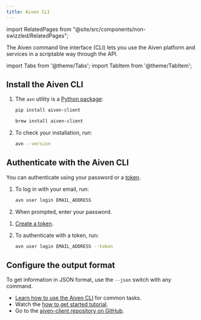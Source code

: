 ```yaml
---
title: Aiven CLI
---
```


import RelatedPages from "@site/src/components/non-swizzled/RelatedPages";

The Aiven command line interface (CLI) lets you use the Aiven platform and services in a scriptable way through the API.

import Tabs from '@theme/Tabs';
import TabItem from '@theme/TabItem';

## Install the Aiven CLI

1. The `avn` utility is a [Python package](https://pypi.org/project/aiven-client/):

   <Tabs groupId="group1">
   <TabItem value="PIP" label="pip" default>

   ```bash
   pip install aiven-client
   ```

   </TabItem>
   <TabItem value="Brew" label="Homebrew">

   ```bash
   brew install aiven-client
   ```

   </TabItem>
   </Tabs>

1. To check your installation, run:

   ```bash
   avn --version
   ```

## Authenticate with the Aiven CLI

You can authenticate using your password or a
[token](/docs/platform/concepts/authentication-tokens).

<Tabs groupId="group1">
<TabItem value="With a password" label="With a password" default>

1. To log in with your email, run:

   ```bash
   avn user login EMAIL_ADDRESS
   ```

1. When prompted, enter your password.

</TabItem>
<TabItem value="With a token" label="With a token">

1. [Create a token](/docs/platform/howto/create_authentication_token).

1. To authenticate with a token, run:

   ```bash
   avn user login EMAIL_ADDRESS --token
   ```

</TabItem>
</Tabs>

## Configure the output format

To get information in JSON format, use the `--json` switch with any command.

<RelatedPages/>

- [Learn how to use the Aiven CLI](https://aiven.io/blog/aiven-cmdline) for common tasks.
- Watch the [how to get started tutorial](https://www.youtube.com/watch?v=nf3PPn5w6K8).
- Go to the [aiven-client repository on GitHub](https://github.com/aiven/aiven-client).
